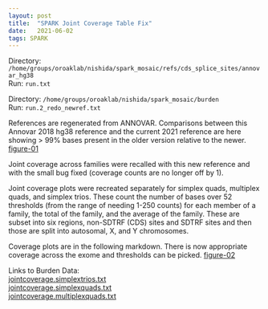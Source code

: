 ```yaml
---
layout: post
title:  "SPARK Joint Coverage Table Fix"
date:   2021-06-02
tags: SPARK
---
```


Directory: `/home/groups/oroaklab/nishida/spark_mosaic/refs/cds_splice_sites/annovar_hg38`
<br>Run: `run.txt`

Directory: `/home/groups/oroaklab/nishida/spark_mosaic/burden`
<br>Run: `run.2_redo_newref.txt`

References are regenerated from ANNOVAR. Comparisons between this Annovar 2018 hg38 reference and the current 2021 reference are here showing > 99% bases present in the older version relative to the newer. [figure-01]

Joint coverage across families were recalled with this new reference and with the small bug fixed (coverage counts are no longer off by 1).

Joint coverage plots were recreated separately for simplex quads, multiplex quads, and simplex trios. These count the number of bases over 52 thresholds (from the range of needing 1-250 counts) for each member of a family, the total of the family, and the average of the family.  These are subset into six regions, non-SDTRF (CDS) sites and SDTRF sites and then those are split into autosomal, X, and Y chromosomes.

Coverage plots are in the following markdown. There is now appropriate coverage across the exome and thresholds can be picked. [figure-02]

Links to Burden Data:
<br>[jointcoverage.simplextrios.txt](https://www.dropbox.com/home/SPARK%20Mosaics/burden?preview=jointcoverage.simplextrios.txt)
<br>[jointcoverage.simplexquads.txt](https://www.dropbox.com/home/SPARK%20Mosaics/burden?preview=jointcoverage.simplexquads.txt)
<br>[jointcoverage.multiplexquads.txt](https://www.dropbox.com/home/SPARK%20Mosaics/burden?preview=jointcoverage.multiplexquads.txt)

[figure-01]: https://ohsu.app.box.com/file/817670565940
[figure-02]: https://www.dropbox.com/home/SPARK%20Mosaics/markdowns?preview=burden_coverage_plots.html

